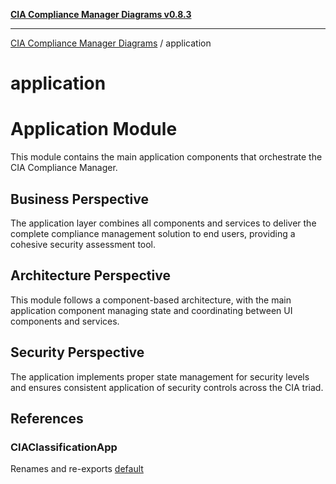 [**CIA Compliance Manager Diagrams v0.8.3**](../README.md)

***

[CIA Compliance Manager Diagrams](../modules.md) / application

# application

# Application Module

This module contains the main application components that orchestrate the CIA Compliance Manager.

## Business Perspective
The application layer combines all components and services to deliver the complete
compliance management solution to end users, providing a cohesive security assessment tool.

## Architecture Perspective
This module follows a component-based architecture, with the main application component
managing state and coordinating between UI components and services.

## Security Perspective
The application implements proper state management for security levels and ensures
consistent application of security controls across the CIA triad.

## References

### CIAClassificationApp

Renames and re-exports [default](CIAClassificationApp/functions/default.md)
